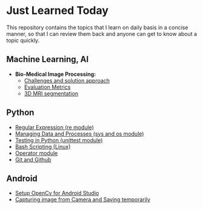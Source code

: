 # Just Learned Today
This repository contains the topics that I learn on daily basis in a concise manner, so that I can review them back and anyone can get to know about a topic quickly.

## Machine Learning, AI
- **Bio-Medical Image Processing:** 
   - [Challenges and solution approach](Machine%20Learning%20and%20AI/Bio%20Medical%20Image%20Processing.md)
   - [Evaluation Metrics](Machine%20Learning%20and%20AI/Bio%20Medical%20Evaluation%20Metrics.md)
   - [3D MRI segmentation](Machine%20Learning%20and%20AI/Image%20Segmentation%20on%20MRI%20Images.md)
   
   
## Python
- [Regular Expression (re module)](Python/regular_expression_re_module.md)
- [Managing Data and Processes (sys and os module)](Python/managing_data_process_sys_os_module.md)    
- [Testing in Python (unittest module)](Python/software_testing.md)  
- [Bash Scripting (Linux)](Python/bash_scripting_bash_language.md)
- [Operator module](Python/operator.md)
- [Git and Github](Python/git_github.md)

  
## Android  
- [Setup OpenCv for Android Studio](Android%20/setup_opencv_android.md)  
- [Capturing image from Camera and Saving temporarily](Android%20/capture_image_camera.md)